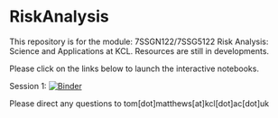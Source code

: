 # RiskAnalysis
This repository is for the module: 7SSGN122/7SSG5122 Risk Analysis: Science and Applications at KCL. Resources are still in developments. 

Please click on the links below to launch the interactive notebooks. 

Session 1: [![Binder](https://mybinder.org/badge_logo.svg)](https://mybinder.org/v2/gh/climatom/RiskAnalysis/master?labpath=Risk%201.ipynb)



Please direct any questions to tom[dot]matthews[at]kcl[dot]ac[dot]uk

